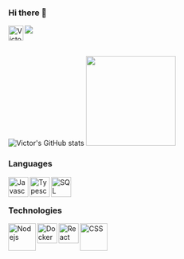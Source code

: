 ### Hi there 👋
<a href="https://www.linkedin.com/in/victor-brito-6a47a5106/">
  <img align="left" alt="Victor's LinkedIN" width="30px" src="https://raw.githubusercontent.com/peterthehan/peterthehan/master/assets/linkedin.svg" />
</a>

![](https://visitor-badge.glitch.me/badge?page_id=sousa-v)

<br/>

![Victor's GitHub stats](https://github-readme-stats.vercel.app/api?username=sousa-v&show_icons=true&theme=merko)
<img height="180em" src="https://github-readme-stats-eight-theta.vercel.app/api/top-langs/?username=sousa-v&theme=merko&layout=compact&exclude_lang=java+r" />

<!--### Languages and Tools: -->


### Languages
<img align="left" alt="Javascript" width="40px" src="https://img.icons8.com/color/48/000000/javascript--v1.png"/>
<img align="left" alt="Typescript" width="40px" src="https://img.icons8.com/color/48/000000/typescript.png"/>
<img align="left" alt="SQL" width="40px" src="https://img.icons8.com/color/50/000000/sql.png"/>

<br/><br/>

### Technologies


<!--![Kubernetes](https://img.shields.io/badge/-Kubernetes-000?&logo=Kubernetes) -->
<img align="left" alt="Nodejs" width="55px" src="https://img.icons8.com/color/48/000000/nodejs.png"/>
<img align="left" alt="Docker" width="40px" src="https://img.icons8.com/color/48/000000/docker.png"/>
<img align="left" alt="React" width="40px" src="https://img.icons8.com/color/50/000000/react-native.png"/>
<img align="left" alt="CSS" width="55px" src="https://img.icons8.com/color/48/000000/css.png"/>


<br/><br/>

<!---
Here are some ideas to get you started:

 🔭 I’m currently working on ... 
- 🌱 I’m currently learning Node.ks, ReactJS, React Native, Docker
👯 I’m looking to collaborate on ...
- 🤔 I’m looking for help with ...
- 💬 Ask me about ...
- 📫 How to reach me: ...
- 😄 Pronouns: ...
- ⚡ Fun fact: ...
-->

